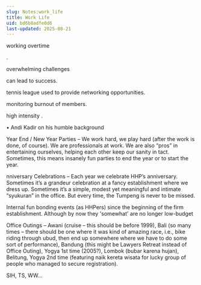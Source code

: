 ```yaml
---
slug: Notes:work_life
title: Work Life
uid: bd6b8adfe0d6
last-updated: 2025-08-21
---
```


working overtime

.

overwhelming challenges

can lead to success.

tennis league
used to provide networking opportunities.

monitoring burnout
of members.

high intensity
.

• Andi Kadir on his
humble background

Year End / New Year Parties – We work hard, we play hard (after the work is done, of course). We are professionals at work. We are also “pros” in entertaining ourselves, helping each other keep our sanity in tact. Sometimes, this means insanely fun parties to end the year or to start the year.

nniversary Celebrations – Each year we celebrate HHP’s anniversary. Sometimes it’s a grandeur celebration at a fancy establishment where we dress up. Sometimes it’s a simple, modest yet meaningful and intimate “syukuran” in the office. But every time, the Tumpeng is never to be missed.

Internal fun bonding events (as HHPers) since the beginning of the firm establishment. Although by now they 'somewhat' are no longer low-budget

Office Outings – Awani (cruise – this should be before 1999), Bali (so many times – there should be one where it was kind of amazing race, i.e., bike riding through ubud, then end up somewhere where we have to do some sort of performance), Bandung (this might be Lawyers Retreat instead of Office Outing), Yogya 1st time (2005?), Lombok (bubar karena hujan), Belitung, Yogya 2nd time (featuring naik kereta wisata for lucky group of people who managed to secure registration).

SIH, TS, WW…
